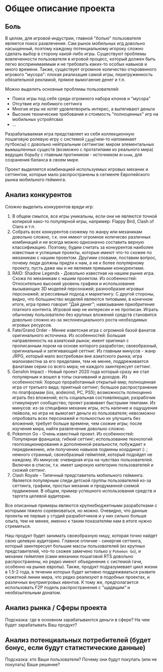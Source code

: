 # Общее описание проекта
## Боль
В целом, для игровой индустрии, главной "болью" пользователя является поиск развлечения. Сам рынок мобильных игд довольно насыщенный, поэтому каждому потенциальному игороку сложно сделать выбор в сторону какой-либо игры. Существуют проблемы вовлеченности пользователя в игровой процесс, который должен быть легко воспринимаемым и не требовать каких-то особых навыков и много времени. Также, существует огромное количество откровенного игрового "мусора": плохая реализация самой игры, перегруженность обязательной рекламой, прямое вымогаение денег и т.п. 

Можно выделить основные проблемы пользователей:
- Поиск игры под себя среди огромного набора клонов и "мусора"
- Отсутвие игр любимого сеттинга
- Многие игры не хотят удовлетворить интерес, а вытягивают деньги
- Высокие технические требования и стоимость "полноценных" игр на мобильных устройтсвах 
- ...

Разрабатываемая игра представляет из себя коллекционную пошаговую ролевую игру с системой [`гачи`](https://ru.wikipedia.org/wiki/%D0%93%D0%B0%D1%82%D1%8F-%D0%B8%D0%B3%D1%80%D1%8B)(чем-то напоминает лутбоксы) с довольно нейтральным сеттингом: миром элементальных вымышленных существ (возможно с протатипами из реального мира) ведущих борьбу с главным протиником - источником `Агонии`, для созранения баланса в своем мире.

Проект выделяется комбинацией используемых игровых механик и сеттингом, которые мало распространены в сегменте Европейского рынка мобильного гейминга.
## Анализ конкурентов
Сложно выделить конкурентов вреди игр:
1. В общем смылсе, все игры уникальны, если они не являются точной копиркой како-то популярной игры, например: Flappy Bird, Clash of Clans и т.п.
2. Собрать всех конкурентов схожему по жанру или механикам довольно сложно, т.к. они имеют огромное количесво различных комбинаций и не всегда можно однозначно составить верную классификацию.
Поэтому, будем считать за конкурентов наиболее известные и успешные проекты, которые имеют что-то схожее по механикам с нашим проектом. Другими словами, поставим вопрос, почему люди должны придти к нам, а не к более полулярному проекту, пусть даже мы и не являемя прямыми конкурентами.
1. RAID: Shadow Legends - Довольно известная на нашем рынке игра. Схожа по механикам с нашим проектом. Из особенностей: Относительно высокий уровень графики и использование вызывающих 3D моделей персонажей; разнообразие игровых персонажей; агрессивный подход к маркетингу. С другой стороны, видно, что большинство моделей являются типовыми, в конечном итоге, игра прямо говорит "Дай денег"; навязывание приобритения платного контента. Игровой мир не интересен и не прописан. Играть обычному пользователю без крупных вложений средств становится довольно сложно из-за экспоненциального роста необходимых игровых ресурсов.
2. Fate/Grand Order - Менее изветсная игра с огромной базой фанатов оригинального источника. Из особенностей: Большая направленность на азиатский рынок; имент оригинал с прописанным лором на основе которого разработан; своеобразный, оригинальный и затягивающий сеттниг. Из главным минусов - жанр JRPG, который мало востребован вне азиатского рынка; игра малоизвестна за его пределами, тем не менее, поддреживается фанатами серии со всего мира; не каждого заинтересует сеттинг.
3. Genshin Impact - Новый проект 2020 года который сразу же стал популярным и вошел в топы скачиваний и доходов. Из особенностей: Хорошо проработанный открытый мир; полноценная игра от третьего вида; приятный сеттинг; большое распространение по платформам (ios, andeoind, PC, PS5); возможность полноценно играть без вложений; есть социальная состоявляющая; разрабочик стимулирует сообщество; проект развивает быстрыми темпами. Из минусов: из-за специфики механик игры, есть наличие и ощущуения пейвола, но игра не вымогает деньги из пользователя; невозможно опробовать всех персонажей и польностью их улучшить без вложений; требует больше времени, чем схожие игры; после изучения мира, найти развлечение довольно сложно.
4. Pokemon Go - Очень известный проект. Из особенностей: Популярная франшиза; гибкий сеттинг; использование технологий геопозиционирования и дополненной реальности; побуждает к передвижению, или получению навыков подмены координат (: ; немного странный, своеобразный геймплей, который подойдет не каждому. Из минусов: очевидная игра на чувствах пользователей. Включен в список, т.к. имеет широкую категорию пользователей и схожий сеттинг.
5. Clash Royale - Типичный представитель мобильного гейминга. Является популярным следи детской группы пользователей из-за сеттинга, графики, простых механик и продуманной схемой прдвижения. В общем, пример успешного использования средств и таргета целевой аудитории.

Все описанные примеры являются крупнобюджетными разработками с которыми тяжело соревноваться, но можно. Очевидно, что данные проекты не первые у студий разработчиков и у них сильно больше опыта, тем не менее, именно к таким показателям нам в итоге нужно стремиться.

Наш продукт будет занимать своеобразную нишу, которая точно найдет свою целевую аудиторию. Главное отличие - синергия сеттинга, который заинтересует большие массы пользователей (из крупных представителей, что-то схожее замечено только у `Pokemon Go`), и механик геймплея (сами механики пошаговой RTS довольно распространены, но редко имеют объединение с системой гачи, особенно на рынке европы). Также, продукт подразумевает цикл жизни в 1.5-2 года, в течении которых будет активно поддрежвиаться развите сюжетной линии мира, что редко реализуют в подобных проектах, и различных внутриигровых ивентов. К тому же, предполагается использовать F2P подель распространения с "щадящим" и необязытельным донатом.
## Анализ рынка / Сферы проекта
Подсказка: где в основном зарабатываются деньги в сфере? На чем будет зарабатывать Ваш продукт?
## Анализ потенциальных потребителей (будет бонус, если будут статистические данные)
Подсказка: кто Ваши пользователи? Почему они будут покупать (или не покупать) Ваше решение?
